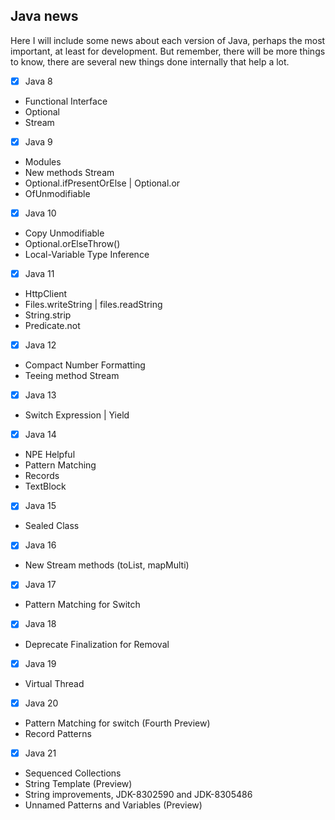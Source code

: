 ## Java news

Here I will include some news about each version of Java, perhaps the most important, at least for development. But remember, there will be more things to know, there are several new things done internally that help a lot.

- [x] Java 8
- Functional Interface
- Optional
- Stream
- [x] Java 9
- Modules
- New methods Stream
- Optional.ifPresentOrElse | Optional.or
- OfUnmodifiable
- [x] Java 10
- Copy Unmodifiable
- Optional.orElseThrow()
- Local-Variable Type Inference
- [x] Java 11
- HttpClient
- Files.writeString | files.readString
- String.strip
- Predicate.not
- [x] Java 12
- Compact Number Formatting
- Teeing method Stream
- [x] Java 13
- Switch Expression | Yield
- [x] Java 14
- NPE Helpful
- Pattern Matching
- Records
- TextBlock
- [x] Java 15
- Sealed Class 
- [x] Java 16
- New Stream methods (toList, mapMulti)
- [x] Java 17
- Pattern Matching for Switch
- [x] Java 18
- Deprecate Finalization for Removal
- [x] Java 19
- Virtual Thread
- [x] Java 20
- Pattern Matching for switch (Fourth Preview)
- Record Patterns
- [x] Java 21
- Sequenced Collections
- String Template (Preview)
- String improvements, JDK-8302590 and JDK-8305486
- Unnamed Patterns and Variables (Preview)


